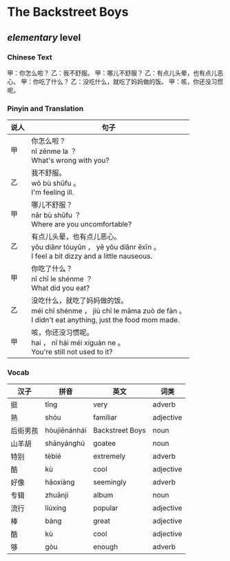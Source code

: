 # The Backstreet Boys
## *elementary* level

### Chinese Text
甲：你怎么啦？
乙：我不舒服。
甲：哪儿不舒服？
乙：有点儿头晕，也有点儿恶心。
甲：你吃了什么？
乙：没吃什么，就吃了妈妈做的饭。
甲：咳，你还没习惯呢。

### Pinyin and Translation
|说人|句子|
|----|----|
|甲|你怎么啦？<br />nǐ zěnme la ？<br />What's wrong with you?|
|乙|我不舒服。<br />wǒ bù shūfu 。<br />I'm feeling ill.|
|甲|哪儿不舒服？<br />nǎr bù shūfu ？<br />Where are you uncomfortable?|
|乙|有点儿头晕，也有点儿恶心。<br />yǒu diǎnr tóuyūn ， yě yǒu diǎnr ěxīn 。<br />I feel a bit dizzy and a little nauseous.|
|甲|你吃了什么？<br />nǐ chī le shénme ？<br />What did you eat?|
|乙|没吃什么，就吃了妈妈做的饭。<br />méi chī shénme ， jiù chī le māma zuò de fàn 。<br />I didn't eat anything, just the food mom made.|
|甲|咳，你还没习惯呢。<br />hai ， nǐ hái méi xíguàn ne 。<br />You're still not used to it?|
### Vocab
|汉子|拼音|英文|词类|
|----|----|----|----|
|挺|tǐng|very|adverb|
|熟|shóu|familiar|adjective|
|后街男孩|hòujiēnánhái|Backstreet Boys|noun|
|山羊胡|shānyánghú|goatee|noun|
|特别|tèbié|extremely|adverb|
|酷|kù|cool|adjective|
|好像|hǎoxiàng|seemingly|adverb|
|专辑|zhuānjí|album|noun|
|流行|liúxíng|popular|adjective|
|棒|bàng|great|adjective|
|酷|kù|cool|adjective|
|够|gòu|enough|adverb|